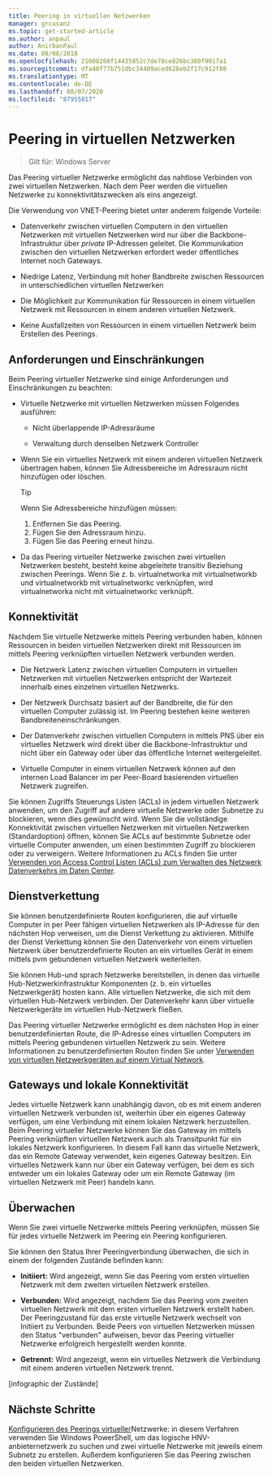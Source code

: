 ```yaml
---
title: Peering in virtuellen Netzwerken
manager: grcusanz
ms.topic: get-started-article
ms.author: anpaul
author: AnirbanPaul
ms.date: 08/08/2018
ms.openlocfilehash: 21008268f14435852c7de78ce826bc380f9017a1
ms.sourcegitcommit: dfa48f77b751dbc34409aced628eb2f17c912f08
ms.translationtype: MT
ms.contentlocale: de-DE
ms.lasthandoff: 08/07/2020
ms.locfileid: "87955817"
---
```

# <a name="virtual-network-peering"></a>Peering in virtuellen Netzwerken

>Gilt für: Windows Server

Das Peering virtueller Netzwerke ermöglicht das nahtlose Verbinden von zwei virtuellen Netzwerken. Nach dem Peer werden die virtuellen Netzwerke zu konnektivitätszwecken als eins angezeigt.

Die Verwendung von VNET-Peering bietet unter anderem folgende Vorteile:

-   Datenverkehr zwischen virtuellen Computern in den virtuellen Netzwerken mit virtuellen Netzwerken wird nur über die Backbone-Infrastruktur über *private* IP-Adressen geleitet. Die Kommunikation zwischen den virtuellen Netzwerken erfordert weder öffentliches Internet noch Gateways.

-   Niedrige Latenz, Verbindung mit hoher Bandbreite zwischen Ressourcen in unterschiedlichen virtuellen Netzwerken

-   Die Möglichkeit zur Kommunikation für Ressourcen in einem virtuellen Netzwerk mit Ressourcen in einem anderen virtuellen Netzwerk.

-   Keine Ausfallzeiten von Ressourcen in einem virtuellen Netzwerk beim Erstellen des Peerings.

## <a name="requirements-and-constraints"></a>Anforderungen und Einschränkungen

Beim Peering virtueller Netzwerke sind einige Anforderungen und Einschränkungen zu beachten:

- Virtuelle Netzwerke mit virtuellen Netzwerken müssen Folgendes ausführen:

  -   Nicht überlappende IP-Adressräume

  -   Verwaltung durch denselben Netzwerk Controller

- Wenn Sie ein virtuelles Netzwerk mit einem anderen virtuellen Netzwerk übertragen haben, können Sie Adressbereiche im Adressraum nicht hinzufügen oder löschen.

  >[!TIP]
  >Wenn Sie Adressbereiche hinzufügen müssen:<ol><li>Entfernen Sie das Peering.</li><li>Fügen Sie den Adressraum hinzu.</li><li>Fügen Sie das Peering erneut hinzu.</li></ol>

- Da das Peering virtueller Netzwerke zwischen zwei virtuellen Netzwerken besteht, besteht keine abgeleitete transitiv Beziehung zwischen Peerings. Wenn Sie z. b. virtualnetworka mit virtualnetworkb und virtualnetworkb mit virtualnetworkc verknüpfen, wird virtualnetworka nicht mit virtualnetworkc verknüpft.

## <a name="connectivity"></a>Konnektivität

Nachdem Sie virtuelle Netzwerke mittels Peering verbunden haben, können Ressourcen in beiden virtuellen Netzwerken direkt mit Ressourcen im mittels Peering verknüpften virtuellen Netzwerk verbunden werden.

-   Die Netzwerk Latenz zwischen virtuellen Computern in virtuellen Netzwerken mit virtuellen Netzwerken entspricht der Wartezeit innerhalb eines einzelnen virtuellen Netzwerks.

-   Der Netzwerk Durchsatz basiert auf der Bandbreite, die für den virtuellen Computer zulässig ist. Im Peering bestehen keine weiteren Bandbreiteneinschränkungen.

-   Der Datenverkehr zwischen virtuellen Computern in mittels PNS über ein virtuelles Netzwerk wird direkt über die Backbone-Infrastruktur und nicht über ein Gateway oder über das öffentliche Internet weitergeleitet.

-   Virtuelle Computer in einem virtuellen Netzwerk können auf den internen Load Balancer im per Peer-Board basierenden virtuellen Netzwerk zugreifen.

Sie können Zugriffs Steuerungs Listen (ACLs) in jedem virtuellen Netzwerk anwenden, um den Zugriff auf andere virtuelle Netzwerke oder Subnetze zu blockieren, wenn dies gewünscht wird. Wenn Sie die vollständige Konnektivität zwischen virtuellen Netzwerken mit virtuellen Netzwerken (Standardoption) öffnen, können Sie ACLs auf bestimmte Subnetze oder virtuelle Computer anwenden, um einen bestimmten Zugriff zu blockieren oder zu verweigern. Weitere Informationen zu ACLs finden Sie unter [Verwenden von Access Control Listen (ACLs) zum Verwalten des Netzwerk Datenverkehrs im Daten Center](https://docs.microsoft.com/windows-server/networking/sdn/manage/use-acls-for-traffic-flow).

## <a name="service-chaining"></a>Dienstverkettung

Sie können benutzerdefinierte Routen konfigurieren, die auf virtuelle Computer in per Peer fähigen virtuellen Netzwerken als IP-Adresse für den nächsten Hop verweisen, um die Dienst Verkettung zu aktivieren. Mithilfe der Dienst Verkettung können Sie den Datenverkehr von einem virtuellen Netzwerk über benutzerdefinierte Routen an ein virtuelles Gerät in einem mittels pvm gebundenen virtuellen Netzwerk weiterleiten.

Sie können Hub-und sprach Netzwerke bereitstellen, in denen das virtuelle Hub-Netzwerkinfrastruktur Komponenten (z. b. ein virtuelles Netzwerkgerät) hosten kann. Alle virtuellen Netzwerke, die sich mit dem virtuellen Hub-Netzwerk verbinden. Der Datenverkehr kann über virtuelle Netzwerkgeräte im virtuellen Hub-Netzwerk fließen.

Das Peering virtueller Netzwerke ermöglicht es dem nächsten Hop in einer benutzerdefinierten Route, die IP-Adresse eines virtuellen Computers im mittels Peering gebundenen virtuellen Netzwerk zu sein. Weitere Informationen zu benutzerdefinierten Routen finden Sie unter [Verwenden von virtuellen Netzwerkgeräten auf einem Virtual Network](https://docs.microsoft.com/windows-server/networking/sdn/manage/use-network-virtual-appliances-on-a-vn).

## <a name="gateways-and-on-premises-connectivity"></a>Gateways und lokale Konnektivität

Jedes virtuelle Netzwerk kann unabhängig davon, ob es mit einem anderen virtuellen Netzwerk verbunden ist, weiterhin über ein eigenes Gateway verfügen, um eine Verbindung mit einem lokalen Netzwerk herzustellen. Beim Peering virtueller Netzwerke können Sie das Gateway im mittels Peering verknüpften virtuellen Netzwerk auch als Transitpunkt für ein lokales Netzwerk konfigurieren. In diesem Fall kann das virtuelle Netzwerk, das ein Remote Gateway verwendet, kein eigenes Gateway besitzen. Ein virtuelles Netzwerk kann nur über ein Gateway verfügen, bei dem es sich entweder um ein lokales Gateway oder um ein Remote Gateway (im virtuellen Netzwerk mit Peer) handeln kann.

## <a name="monitor"></a>Überwachen

Wenn Sie zwei virtuelle Netzwerke mittels Peering verknüpfen, müssen Sie für jedes virtuelle Netzwerk im Peering ein Peering konfigurieren.

Sie können den Status Ihrer Peeringverbindung überwachen, die sich in einem der folgenden Zustände befinden kann:

-   **Initiiert:** Wird angezeigt, wenn Sie das Peering vom ersten virtuellen Netzwerk mit dem zweiten virtuellen Netzwerk erstellen.

-   **Verbunden:** Wird angezeigt, nachdem Sie das Peering vom zweiten virtuellen Netzwerk mit dem ersten virtuellen Netzwerk erstellt haben. Der Peeringzustand für das erste virtuelle Netzwerk wechselt von Initiiert zu Verbunden. Beide Peers von virtuellen Netzwerken müssen den Status "verbunden" aufweisen, bevor das Peering virtueller Netzwerke erfolgreich hergestellt werden konnte.

-   **Getrennt:** Wird angezeigt, wenn ein virtuelles Netzwerk die Verbindung mit einem anderen virtuellen Netzwerk trennt.

[infographic der Zustände]

## <a name="next-steps"></a>Nächste Schritte
[Konfigurieren des Peerings virtueller](sdn-configure-vnet-peering.md)Netzwerke: in diesem Verfahren verwenden Sie Windows PowerShell, um das logische HNV-anbieternetzwerk zu suchen und zwei virtuelle Netzwerke mit jeweils einem Subnetz zu erstellen. Außerdem konfigurieren Sie das Peering zwischen den beiden virtuellen Netzwerken.

